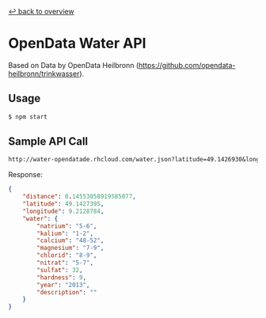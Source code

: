 [↩ back to overview](https://github.com/SunboX/fxos-washing-machine)

OpenData Water API
==================

Based on Data by OpenData Heilbronn (https://github.com/opendata-heilbronn/trinkwasser).

Usage
-----

```bash
$ npm start
```

Sample API Call
---------------

```txt
http://water-opendatade.rhcloud.com/water.json?latitude=49.1426930&longitude=9.2108790
```

Response:
```json
{
    "distance": 0.14553058919585077,
    "latitude": 49.1427395,
    "longitude": 9.2128784,
    "water": {
        "natrium": "5-6",
        "kalium": "1-2",
        "calcium": "48-52",
        "magnesium": "7-9",
        "chlorid": "8-9",
        "nitrat": "5-7",
        "sulfat": 32,
        "hardness": 9,
        "year": "2013",
        "description": ""
    }
}
```
